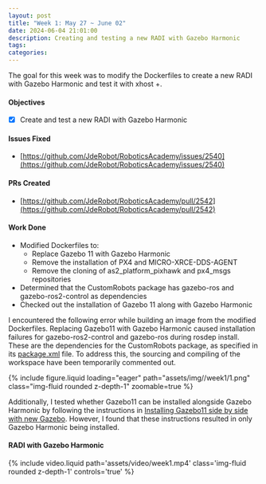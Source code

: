 ```yaml
---
layout: post
title: "Week 1: May 27 ~ June 02"
date: 2024-06-04 21:01:00
description: Creating and testing a new RADI with Gazebo Harmonic
tags: 
categories: 
---
```


The goal for this week was to modify the Dockerfiles to create a new RADI with Gazebo Harmonic and test it with xhost +.

#### Objectives

- [x] Create and test a new RADI with Gazebo Harmonic

#### Issues Fixed

- [https://github.com/JdeRobot/RoboticsAcademy/issues/2540](https://github.com/JdeRobot/RoboticsAcademy/issues/2540)

#### PRs Created

- [https://github.com/JdeRobot/RoboticsAcademy/pull/2542](https://github.com/JdeRobot/RoboticsAcademy/pull/2542)

#### Work Done

- Modified Dockerfiles to:
  - Replace Gazebo 11 with Gazebo Harmonic
  - Remove the installation of PX4 and MICRO-XRCE-DDS-AGENT
  - Remove the cloning of as2_platform_pixhawk and px4_msgs repositories
- Determined that the CustomRobots package has gazebo-ros and gazebo-ros2-control as dependencies
- Checked out the installation of Gazebo 11 along with Gazebo Harmonic

I encountered the following error while building an image from the modified Dockerfiles. Replacing Gazebo11 with Gazebo Harmonic caused installation failures for gazebo-ros2-control and gazebo-ros during rosdep install. These are the dependencies for the CustomRobots package, as specified in its [package.xml](https://github.com/JdeRobot/RoboticsInfrastructure/blob/humble-devel/CustomRobots/package.xml) file. To address this, the sourcing and compiling of the workspace have been temporarily commented out.

{% include figure.liquid loading="eager" path="assets/img//week1/1.png" class="img-fluid rounded z-depth-1" zoomable=true %}

Additionally, I tested whether Gazebo11 can be installed alongside Gazebo Harmonic by following the instructions in [Installing Gazebo11 side by side with new Gazebo](https://github.com/gazebosim/docs/blob/master/install_gz11_side_by_side.md). However, I found that these instructions resulted in only Gazebo Harmonic being installed.

#### RADI with Gazebo Harmonic

<div class="row mt-3 justify-content-center">
    <div class="col-md-6 mt-3 mt-md-0">
        {% include video.liquid path='assets/video/week1.mp4' class='img-fluid rounded z-depth-1' controls='true' %}
    </div>
</div>

<!-- <div class="caption">
    New RADI with Gazebo Harmonic (with xhost +)
</div> -->